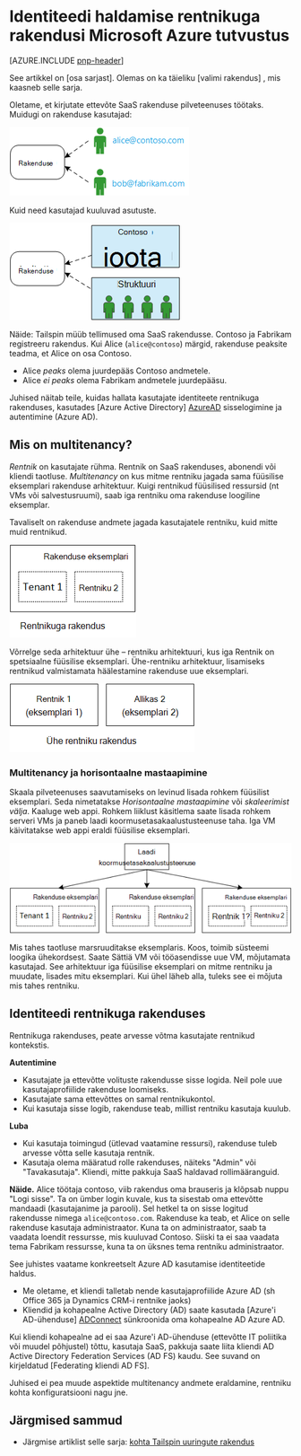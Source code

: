 <properties
   pageTitle="Identiteedi haldamise rentnikuga rakenduste | Microsoft Azure'i"
   description="Identiteedi haldamise rentnikuga rakendustes tutvustus"
   services=""
   documentationCenter="na"
   authors="MikeWasson"
   manager="roshar"
   editor=""
   tags=""/>

<tags
   ms.service="guidance"
   ms.devlang="dotnet"
   ms.topic="article"
   ms.tgt_pltfrm="na"
   ms.workload="na"
   ms.date="06/02/2016"
   ms.author="mwasson"/>

# <a name="introduction-to-identity-management-for-multitenant-applications-in-microsoft-azure"></a>Identiteedi haldamise rentnikuga rakendusi Microsoft Azure tutvustus

[AZURE.INCLUDE [pnp-header](../../includes/guidance-pnp-header-include.md)]

See artikkel on [osa sarjast]. Olemas on ka täieliku [valimi rakendus] , mis kaasneb selle sarja.

Oletame, et kirjutate ettevõte SaaS rakenduse pilveteenuses töötaks. Muidugi on rakenduse kasutajad:

![Kasutajatele](media/guidance-multitenant-identity/users.png)

Kuid need kasutajad kuuluvad asutuste.

![Organisatsiooni kasutajad](media/guidance-multitenant-identity/org-users.png)

Näide: Tailspin müüb tellimused oma SaaS rakendusse. Contoso ja Fabrikam registreeru rakendus. Kui Alice (`alice@contoso`) märgid, rakenduse peaksite teadma, et Alice on osa Contoso.

- Alice _peaks_ olema juurdepääs Contoso andmetele.
- Alice _ei peaks_ olema Fabrikam andmetele juurdepääsu.

Juhised näitab teile, kuidas hallata kasutajate identiteete rentnikuga rakenduses, kasutades [Azure Active Directory] [ AzureAD] sisselogimine ja autentimine (Azure AD).

## <a name="what-is-multitenancy"></a>Mis on multitenancy?

_Rentnik_ on kasutajate rühma. Rentnik on SaaS rakenduses, abonendi või kliendi taotluse. _Multitenancy_ on kus mitme rentniku jagada sama füüsilise eksemplari rakenduse arhitektuur. Kuigi rentnikud füüsilised ressursid (nt VMs või salvestusruumi), saab iga rentniku oma rakenduse loogiline eksemplar.

Tavaliselt on rakenduse andmete jagada kasutajatele rentniku, kuid mitte muid rentnikud.

![Multitenant](media/guidance-multitenant-identity/multitenant.png)

Võrrelge seda arhitektuur ühe – rentniku arhitektuuri, kus iga Rentnik on spetsiaalne füüsilise eksemplari. Ühe-rentniku arhitektuur, lisamiseks rentnikud valmistamata häälestamine rakenduse uue eksemplari.

![Ühe rentniku](media/guidance-multitenant-identity/single-tenant.png)

### <a name="multitenancy-and-horizontal-scaling"></a>Multitenancy ja horisontaalne mastaapimine

Skaala pilveteenuses saavutamiseks on levinud lisada rohkem füüsilist eksemplari. Seda nimetatakse _Horisontaalne mastaapimine_ või _skaleerimist välja_. Kaaluge web appi. Rohkem liiklust käsitlema saate lisada rohkem serveri VMs ja paneb laadi koormusetasakaalustusteenuse taha. Iga VM käivitatakse web appi eraldi füüsilise eksemplari.

![Laadi tasakaalustamiseks veebisait](media/guidance-multitenant-identity/load-balancing.png)

Mis tahes taotluse marsruuditakse eksemplaris. Koos, toimib süsteemi loogika ühekordsest. Saate Sättiä VM või tööasendisse uue VM, mõjutamata kasutajad. See arhitektuur iga füüsilise eksemplari on mitme rentniku ja muudate, lisades mitu eksemplari. Kui ühel läheb alla, tuleks see ei mõjuta mis tahes rentniku.

## <a name="identity-in-a-multitenant-app"></a>Identiteedi rentnikuga rakenduses

Rentnikuga rakenduses, peate arvesse võtma kasutajate rentnikud kontekstis.

**Autentimine**

- Kasutajate ja ettevõtte volituste rakendusse sisse logida. Neil pole uue kasutajaprofiilide rakenduse loomiseks.
- Kasutajate sama ettevõttes on samal rentnikukontol.
- Kui kasutaja sisse logib, rakenduse teab, millist rentniku kasutaja kuulub.

**Luba**

- Kui kasutaja toimingud (ütlevad vaatamine ressursi), rakenduse tuleb arvesse võtta selle kasutaja rentnik.
- Kasutaja olema määratud rolle rakenduses, näiteks "Admin" või "Tavakasutaja". Kliendi, mitte pakkuja SaaS haldavad rollimääranguid.

**Näide.** Alice töötaja contoso, viib rakendus oma brauseris ja klõpsab nuppu "Logi sisse". Ta on ümber login kuvale, kus ta sisestab oma ettevõtte mandaadi (kasutajanime ja parooli). Sel hetkel ta on sisse logitud rakendusse nimega `alice@contoso.com`. Rakenduse ka teab, et Alice on selle rakenduse kasutaja administraator. Kuna ta on administraator, saab ta vaadata loendit ressursse, mis kuuluvad Contoso. Siiski ta ei saa vaadata tema Fabrikam ressursse, kuna ta on üksnes tema rentniku administraator.

See juhistes vaatame konkreetselt Azure AD kasutamise identiteetide haldus.

- Me oletame, et kliendi talletab nende kasutajaprofiilide Azure AD (sh Office 365 ja Dynamics CRM-i rentnike jaoks)
- Kliendid ja kohapealne Active Directory (AD) saate kasutada [Azure'i AD-ühenduse] [ ADConnect] sünkroonida oma kohapealne AD Azure AD.

Kui kliendi kohapealne ad ei saa Azure'i AD-ühenduse (ettevõtte IT poliitika või muudel põhjustel) tõttu, kasutaja SaaS, pakkuja saate liita kliendi AD Active Directory Federation Services (AD FS) kaudu. See suvand on kirjeldatud [Federating kliendi AD FS].

Juhised ei pea muude aspektide multitenancy andmete eraldamine, rentniku kohta konfiguratsiooni nagu jne.

## <a name="next-steps"></a>Järgmised sammud

- Järgmise artiklist selle sarja: [kohta Tailspin uuringute rakendus][tailpin]

<!-- Links -->
[ADConnect]: ../active-directory/active-directory-aadconnect.md
[AzureAD]: https://azure.microsoft.com/documentation/services/active-directory/
[Sarja mittekuuluva]: guidance-multitenant-identity.md
[Kliendi AD FS-i abil ühendamine]: guidance-multitenant-identity-adfs.md
[proovi taotluse]: https://github.com/Azure-Samples/guidance-identity-management-for-multitenant-apps
[tailpin]: guidance-multitenant-identity-tailspin.md
